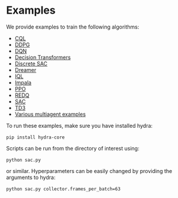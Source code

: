 # Examples

We provide examples to train the following algorithms:
- [CQL](../sota-implementations/cql/)
- [DDPG](ddpg/ddpg.py)
- [DQN](../sota-implementations/dqn/)
- [Decision Transformers](../sota-implementations/decision_transformer)
- [Discrete SAC](sac/discrete_sac.py)
- [Dreamer](../sota-implementations/dreamer)
- [IQL](iql/)
- [Impala](impala/)
- [PPO](../sota-implementations/ppo/)
- [REDQ](redq/redq.py)
- [SAC](sac/sac.py)
- [TD3](../sota-implementations/td3/td3.py)
- [Various multiagent examples](multiagent/)

To run these examples, make sure you have installed hydra:
```
pip install hydra-core
```

Scripts can be run from the directory of interest using:
```
python sac.py
```
or similar. Hyperparameters can be easily changed by providing the arguments to hydra:
```
python sac.py collector.frames_per_batch=63
```

[//]: # (# Results)

[//]: # ()
[//]: # (Here we can see some results for the SAC and REDQ algorithm.)

[//]: # (We average the results over 5 different seeds and plot the standard error.)

[//]: # (## Gym's HalfCheetah-v4)

[//]: # ()
[//]: # (<p align="center">)

[//]: # (<img src="media/halfcheetah_chart.png" width="600px">)

[//]: # (</p>)

[//]: # (To reproduce a single run:)

[//]: # ()
[//]: # (```)

[//]: # (python sac/sac.py env.name="HalfCheetah-v4" env.task="" env.library="gym")

[//]: # (```)

[//]: # ()
[//]: # (``` )

[//]: # (python redq/redq.py env.name="HalfCheetah-v4" env.library="gymnasium")

[//]: # (```)

[//]: # ()
[//]: # ()
[//]: # (## dm_control's cheetah-run)

[//]: # ()
[//]: # (<p align="center">)

[//]: # (<img src="media/cheetah_chart.png" width="600px">)

[//]: # (</p>)

[//]: # (To reproduce a single run:)

[//]: # ()
[//]: # (```)

[//]: # (python sac/sac.py env.name="cheetah" env.task="run" env.library="dm_control")

[//]: # (```)

[//]: # ()
[//]: # (``` )

[//]: # (python redq/redq.py env.name="cheetah" env.task="run" env.library="dm_control")

[//]: # (```)

[//]: # ()
[//]: # ([//]: # &#40;TODO: adapt these scripts&#41;)
[//]: # ([//]: # &#40;## Gym's Ant-v4&#41;)
[//]: # ()
[//]: # ([//]: # &#40;&#41;)
[//]: # ([//]: # &#40;<p align="center">&#41;)
[//]: # ()
[//]: # ([//]: # &#40;<img src="media/ant_chart.png" width="600px">&#41;)
[//]: # ()
[//]: # ([//]: # &#40;</p>&#41;)
[//]: # ()
[//]: # ([//]: # &#40;To reproduce a single run:&#41;)
[//]: # ()
[//]: # ([//]: # &#40;&#41;)
[//]: # ([//]: # &#40;```&#41;)
[//]: # ()
[//]: # ([//]: # &#40;python sac/sac.py env.name="Ant-v4" env.task="" env.library="gym"&#41;)
[//]: # ()
[//]: # ([//]: # &#40;```&#41;)
[//]: # ()
[//]: # ([//]: # &#40;&#41;)
[//]: # ([//]: # &#40;``` &#41;)
[//]: # ()
[//]: # ([//]: # &#40;python redq/redq.py env_name="Ant-v4" env_task="" env_library="gym"&#41;)
[//]: # ()
[//]: # ([//]: # &#40;```&#41;)
[//]: # ()
[//]: # ([//]: # &#40;&#41;)
[//]: # ([//]: # &#40;## Gym's Walker2D-v4&#41;)
[//]: # ()
[//]: # ([//]: # &#40;&#41;)
[//]: # ([//]: # &#40;<p align="center">&#41;)
[//]: # ()
[//]: # ([//]: # &#40;<img src="media/walker2d_chart.png" width="600px">&#41;)
[//]: # ()
[//]: # ([//]: # &#40;</p>&#41;)
[//]: # ()
[//]: # ([//]: # &#40;To reproduce a single run:&#41;)
[//]: # ()
[//]: # ([//]: # &#40;&#41;)
[//]: # ([//]: # &#40;```&#41;)
[//]: # ()
[//]: # ([//]: # &#40;python sac/sac.py env_name="Walker2D-v4" env_task="" env_library="gym"&#41;)
[//]: # ()
[//]: # ([//]: # &#40;```&#41;)
[//]: # ()
[//]: # ([//]: # &#40;&#41;)
[//]: # ([//]: # &#40;``` &#41;)
[//]: # ()
[//]: # ([//]: # &#40;python redq/redq.py env_name="Walker2D-v4" env_task="" env_library="gym"&#41;)
[//]: # ()
[//]: # ([//]: # &#40;```&#41;)
